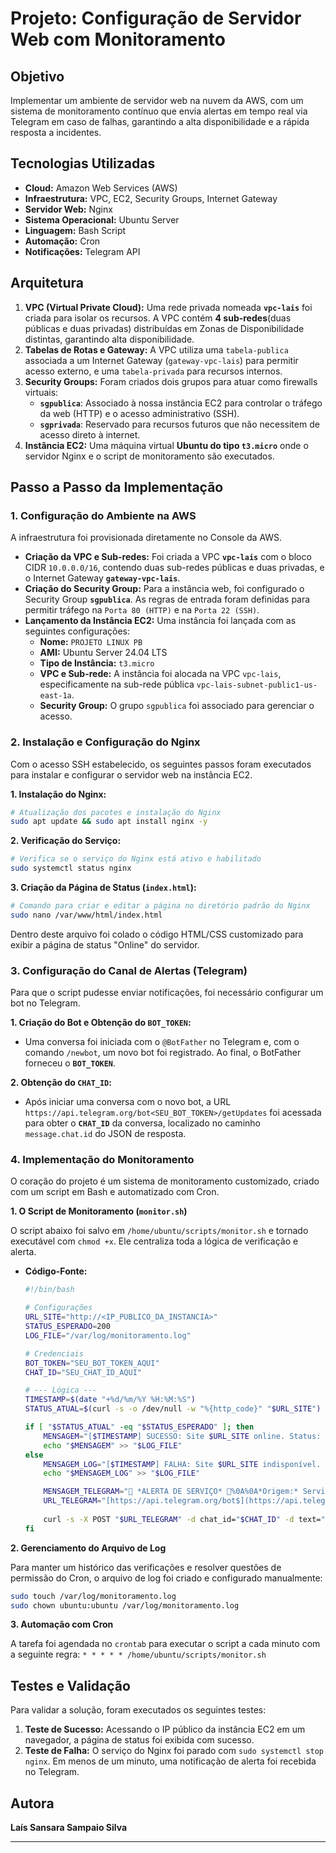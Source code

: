 # Projeto: Configuração de Servidor Web com Monitoramento

## Objetivo

Implementar um ambiente de servidor web na nuvem da AWS, com um sistema de monitoramento contínuo que envia alertas em tempo real via Telegram em caso de falhas, garantindo a alta disponibilidade e a rápida resposta a incidentes.



## Tecnologias Utilizadas

* **Cloud:** Amazon Web Services (AWS)
* **Infraestrutura:** VPC, EC2, Security Groups, Internet Gateway
* **Servidor Web:** Nginx
* **Sistema Operacional:** Ubuntu Server
* **Linguagem:** Bash Script
* **Automação:** Cron
* **Notificações:** Telegram API

## Arquitetura
1.  **VPC (Virtual Private Cloud):** Uma rede privada nomeada **`vpc-lais`**  foi criada para isolar os recursos. A VPC contém **4 sub-redes**(duas públicas e duas privadas) distribuídas em Zonas de Disponibilidade distintas, garantindo alta disponibilidade.
2.  **Tabelas de Rotas e Gateway:** A VPC utiliza uma `tabela-publica` associada a um Internet Gateway (`gateway-vpc-lais`) para permitir acesso externo, e uma `tabela-privada` para recursos internos.
3.  **Security Groups:** Foram criados dois grupos para atuar como firewalls virtuais:
    * **`sgpublica`**: Associado à nossa instância EC2 para controlar o tráfego da web (HTTP) e o acesso administrativo (SSH).
    * **`sgprivada`**: Reservado para recursos futuros que não necessitem de acesso direto à internet.
4.  **Instância EC2:** Uma máquina virtual **Ubuntu do tipo `t3.micro`** onde o servidor Nginx e o script de monitoramento são executados.


## Passo a Passo da Implementação
### 1. Configuração do Ambiente na AWS

A infraestrutura foi provisionada diretamente no Console da AWS.

* **Criação da VPC e Sub-redes:** Foi criada a VPC **`vpc-lais`** com o bloco CIDR `10.0.0.0/16`, contendo duas sub-redes públicas e duas privadas, e o Internet Gateway **`gateway-vpc-lais`**.
* **Criação do Security Group:** Para a instância web, foi configurado o Security Group **`sgpublica`**. As regras de entrada foram definidas para permitir tráfego na `Porta 80 (HTTP)` e na `Porta 22 (SSH)`.
* **Lançamento da Instância EC2:** Uma instância foi lançada com as seguintes configurações:
    * **Nome:** `PROJETO LINUX PB`
    * **AMI:** Ubuntu Server 24.04 LTS
    * **Tipo de Instância:** `t3.micro`
    * **VPC e Sub-rede:** A instância foi alocada na VPC `vpc-lais`, especificamente na sub-rede pública `vpc-lais-subnet-public1-us-east-1a`.
    * **Security Group:** O grupo `sgpublica` foi associado para gerenciar o acesso.

### 2. Instalação e Configuração do Nginx

Com o acesso SSH estabelecido, os seguintes passos foram executados para instalar e configurar o servidor web na instância EC2.

**1. Instalação do Nginx:**
```bash
# Atualização dos pacotes e instalação do Nginx
sudo apt update && sudo apt install nginx -y
```

**2. Verificação do Serviço:**
```bash
# Verifica se o serviço do Nginx está ativo e habilitado
sudo systemctl status nginx
```

**3. Criação da Página de Status (`index.html`):**
```bash
# Comando para criar e editar a página no diretório padrão do Nginx
sudo nano /var/www/html/index.html
```
Dentro deste arquivo foi colado o código HTML/CSS customizado para exibir a página de status "Online" do servidor.

### 3. Configuração do Canal de Alertas (Telegram)

Para que o script pudesse enviar notificações, foi necessário configurar um bot no Telegram.

**1. Criação do Bot e Obtenção do `BOT_TOKEN`:**
   * Uma conversa foi iniciada com o `@BotFather` no Telegram e, com o comando `/newbot`, um novo bot foi registrado. Ao final, o BotFather forneceu o **`BOT_TOKEN`**.

**2. Obtenção do `CHAT_ID`:**
   * Após iniciar uma conversa com o novo bot, a URL `https://api.telegram.org/bot<SEU_BOT_TOKEN>/getUpdates` foi acessada para obter o **`CHAT_ID`** da conversa, localizado no caminho `message.chat.id` do JSON de resposta.

### 4. Implementação do Monitoramento

O coração do projeto é um sistema de monitoramento customizado, criado com um script em Bash e automatizado com Cron.

**1. O Script de Monitoramento (`monitor.sh`)**

O script abaixo foi salvo em `/home/ubuntu/scripts/monitor.sh` e tornado executável com `chmod +x`. Ele centraliza toda a lógica de verificação e alerta.

* **Código-Fonte:**
    ```bash
    #!/bin/bash

    # Configurações
    URL_SITE="http://<IP_PUBLICO_DA_INSTANCIA>"
    STATUS_ESPERADO=200
    LOG_FILE="/var/log/monitoramento.log"

    # Credenciais 
    BOT_TOKEN="SEU_BOT_TOKEN_AQUI"
    CHAT_ID="SEU_CHAT_ID_AQUI"

    # --- Lógica ---
    TIMESTAMP=$(date "+%d/%m/%Y %H:%M:%S")
    STATUS_ATUAL=$(curl -s -o /dev/null -w "%{http_code}" "$URL_SITE")

    if [ "$STATUS_ATUAL" -eq "$STATUS_ESPERADO" ]; then
        MENSAGEM="[$TIMESTAMP] SUCESSO: Site $URL_SITE online. Status: $STATUS_ATUAL"
        echo "$MENSAGEM" >> "$LOG_FILE"
    else
        MENSAGEM_LOG="[$TIMESTAMP] FALHA: Site $URL_SITE indisponível. Status: $STATUS_ATUAL"
        echo "$MENSAGEM_LOG" >> "$LOG_FILE"

        MENSAGEM_TELEGRAM="🚨 *ALERTA DE SERVIÇO* 🚨%0A%0A*Origem:* Servidor AWS ☁️%0A*Site:* *$URL_SITE* indisponível!%0A%0A*Status Code:* $STATUS_ATUAL%0A*Horário:* $TIMESTAMP"
        URL_TELEGRAM="[https://api.telegram.org/bot$](https://api.telegram.org/bot$){BOT_TOKEN}/sendMessage"
        
        curl -s -X POST "$URL_TELEGRAM" -d chat_id="$CHAT_ID" -d text="$MENSAGEM_TELEGRAM" -d parse_mode="Markdown" > /dev/null
    fi
    ```

**2. Gerenciamento do Arquivo de Log**

Para manter um histórico das verificações e resolver questões de permissão do Cron, o arquivo de log foi criado e configurado manualmente:
```bash
sudo touch /var/log/monitoramento.log
sudo chown ubuntu:ubuntu /var/log/monitoramento.log
```

**3. Automação com Cron**

A tarefa foi agendada no `crontab` para executar o script a cada minuto com a seguinte regra:
`* * * * * /home/ubuntu/scripts/monitor.sh`

## Testes e Validação

Para validar a solução, foram executados os seguintes testes:

1.  **Teste de Sucesso:** Acessando o IP público da instância EC2 em um navegador, a página de status foi exibida com sucesso.
2.  **Teste de Falha:** O serviço do Nginx foi parado com `sudo systemctl stop nginx`. Em menos de um minuto, uma notificação de alerta foi recebida no Telegram.

## Autora

**Laís Sansara Sampaio Silva**

---
